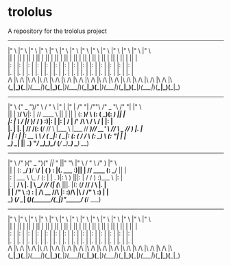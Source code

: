 trololus
========

A repository for the trololus project

  __      __      __      __      __      __      __      __      __      __      __      __      __      __     
 |" \    |" \    |" \    |" \    |" \    |" \    |" \    |" \    |" \    |" \    |" \    |" \    |" \    |" \    
 ||  |   ||  |   ||  |   ||  |   ||  |   ||  |   ||  |   ||  |   ||  |   ||  |   ||  |   ||  |   ||  |   ||  |   
 |:  |   |:  |   |:  |   |:  |   |:  |   |:  |   |:  |   |:  |   |:  |   |:  |   |:  |   |:  |   |:  |   |:  |   
 |.  |   |.  |   |.  |   |.  |   |.  |   |.  |   |.  |   |.  |   |.  |   |.  |   |.  |   |.  |   |.  |   |.  |   
 /\  |\  /\  |\  /\  |\  /\  |\  /\  |\  /\  |\  /\  |\  /\  |\  /\  |\  /\  |\  /\  |\  /\  |\  /\  |\  /\  |\  
(__\_|_)(__\_|_)(__\_|_)(__\_|_)(__\_|_)(__\_|_)(__\_|_)(__\_|_)(__\_|_)(__\_|_)(__\_|_)(__\_|_)(__\_|_)(__\_|_) 
                                                                                                                 
 __       ___________  _______     ______    ___      ___       _______   __       ______    _______      __     
|" \     ("     _   ")/"      \   /    " \  |"  |    |"  |     /"     "| /""\     /" _  "\  /"     "|    |" \    
||  |     )__/  \\__/|:        | // ____  \ ||  |    ||  |    (: ______)/    \   (: ( \___)(: ______)    ||  |   
|:  |        \\_ /   |_____/   )/  /    ) :)|:  |    |:  |     \/    | /' /\  \   \/ \      \/    |      |:  |   
|.  |        |.  |    //      /(: (____/ //  \  |___  \  |___  // ___)//  __'  \  //  \ _   // ___)_     |.  |   
|   |        \:  |   |:  __   \ \        /  ( \_|:  \( \_|:  \(:  (  /   /  \\  \(:   _) \ (:      "|    |   |   
\___)         \__|   |__|  \___) \"_____/    \_______)\_______)\__/ (___/    \___)\_______) \_______)    \___)   
                                                                                                                 
 __            ________  ___________  ____  ____  ________   __      ______    ________                  __      
|" \          /"       )("     _   ")("  _||_ " ||"      "\ |" \    /    " \  /"       )                |" \     
||  |        (:   \___/  )__/  \\__/ |   (  ) : |(.  ___  :)||  |  // ____  \(:   \___/                 ||  |    
|:  |         \___  \       \\_ /    (:  |  | . )|: \   ) |||:  | /  /    ) :)\___  \                   |:  |    
|.  |          __/  \\      |.  |     \\ \__/ // (| (___\ |||.  |(: (____/ //  __/  \\                  |.  |    
|   |         /" \   :)     \:  |     /\\ __ //\ |:       :)/\  |\\        /  /" \   :)                 |   |    
\___)        (_______/       \__|    (__________)(________/(__\_|_)\"_____/  (_______/                  \___)    
                                                                                                                 
  __      __      __      __      __      __      __      __      __      __      __      __      __      __     
 |" \    |" \    |" \    |" \    |" \    |" \    |" \    |" \    |" \    |" \    |" \    |" \    |" \    |" \    
 ||  |   ||  |   ||  |   ||  |   ||  |   ||  |   ||  |   ||  |   ||  |   ||  |   ||  |   ||  |   ||  |   ||  |   
 |:  |   |:  |   |:  |   |:  |   |:  |   |:  |   |:  |   |:  |   |:  |   |:  |   |:  |   |:  |   |:  |   |:  |   
 |.  |   |.  |   |.  |   |.  |   |.  |   |.  |   |.  |   |.  |   |.  |   |.  |   |.  |   |.  |   |.  |   |.  |   
 /\  |\  /\  |\  /\  |\  /\  |\  /\  |\  /\  |\  /\  |\  /\  |\  /\  |\  /\  |\  /\  |\  /\  |\  /\  |\  /\  |\  
(__\_|_)(__\_|_)(__\_|_)(__\_|_)(__\_|_)(__\_|_)(__\_|_)(__\_|_)(__\_|_)(__\_|_)(__\_|_)(__\_|_)(__\_|_)(__\_|_) 
                                                                                                                 